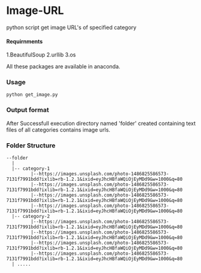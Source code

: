 # Image-URL
python script get image URL's of specified category

#### Requirnments
1.BeautifulSoup
2.urllib
3.os

All these packages are available in anaconda.

### Usage
```
python get_image.py
```

### Output format

After Successfull execution directory named 'folder' created containing text files of all categories contains image urls. 

### Folder Structure
```
--folder
  |
  |-- category-1
         |--https://images.unsplash.com/photo-1486825586573-7131f7991bdd?ixlib=rb-1.2.1&ixid=eyJhcHBfaWQiOjEyMDd9&w=1000&q=80
         |--https://images.unsplash.com/photo-1486825586573-7131f7991bdd?ixlib=rb-1.2.1&ixid=eyJhcHBfaWQiOjEyMDd9&w=1000&q=80
         |--https://images.unsplash.com/photo-1486825586573-7131f7991bdd?ixlib=rb-1.2.1&ixid=eyJhcHBfaWQiOjEyMDd9&w=1000&q=80
         |--https://images.unsplash.com/photo-1486825586573-7131f7991bdd?ixlib=rb-1.2.1&ixid=eyJhcHBfaWQiOjEyMDd9&w=1000&q=80
  |-- category-2
         |--https://images.unsplash.com/photo-1486825586573-7131f7991bdd?ixlib=rb-1.2.1&ixid=eyJhcHBfaWQiOjEyMDd9&w=1000&q=80
         |--https://images.unsplash.com/photo-1486825586573-7131f7991bdd?ixlib=rb-1.2.1&ixid=eyJhcHBfaWQiOjEyMDd9&w=1000&q=80
         |--https://images.unsplash.com/photo-1486825586573-7131f7991bdd?ixlib=rb-1.2.1&ixid=eyJhcHBfaWQiOjEyMDd9&w=1000&q=80
         |--https://images.unsplash.com/photo-1486825586573-7131f7991bdd?ixlib=rb-1.2.1&ixid=eyJhcHBfaWQiOjEyMDd9&w=1000&q=80
  | .....
```
